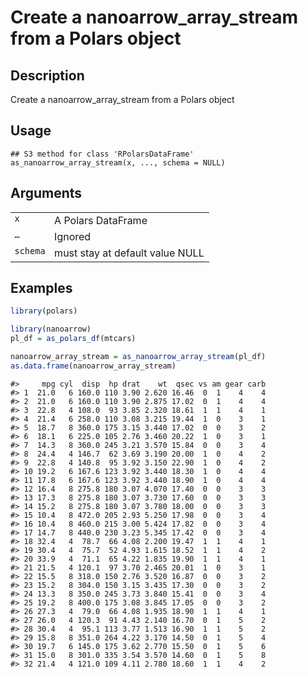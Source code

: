 

# Create a nanoarrow_array_stream from a Polars object

## Description

Create a nanoarrow_array_stream from a Polars object

## Usage

<pre><code class='language-R'>## S3 method for class 'RPolarsDataFrame'
as_nanoarrow_array_stream(x, ..., schema = NULL)
</code></pre>

## Arguments

<table>
<tr>
<td style="white-space: nowrap; font-family: monospace; vertical-align: top">
<code id="as_nanoarrow_array_stream.RPolarsDataFrame_:_x">x</code>
</td>
<td>
A Polars DataFrame
</td>
</tr>
<tr>
<td style="white-space: nowrap; font-family: monospace; vertical-align: top">
<code id="as_nanoarrow_array_stream.RPolarsDataFrame_:_...">…</code>
</td>
<td>
Ignored
</td>
</tr>
<tr>
<td style="white-space: nowrap; font-family: monospace; vertical-align: top">
<code id="as_nanoarrow_array_stream.RPolarsDataFrame_:_schema">schema</code>
</td>
<td>
must stay at default value NULL
</td>
</tr>
</table>

## Examples

``` r
library(polars)

library(nanoarrow)
pl_df = as_polars_df(mtcars)

nanoarrow_array_stream = as_nanoarrow_array_stream(pl_df)
as.data.frame(nanoarrow_array_stream)
```

    #>     mpg cyl  disp  hp drat    wt  qsec vs am gear carb
    #> 1  21.0   6 160.0 110 3.90 2.620 16.46  0  1    4    4
    #> 2  21.0   6 160.0 110 3.90 2.875 17.02  0  1    4    4
    #> 3  22.8   4 108.0  93 3.85 2.320 18.61  1  1    4    1
    #> 4  21.4   6 258.0 110 3.08 3.215 19.44  1  0    3    1
    #> 5  18.7   8 360.0 175 3.15 3.440 17.02  0  0    3    2
    #> 6  18.1   6 225.0 105 2.76 3.460 20.22  1  0    3    1
    #> 7  14.3   8 360.0 245 3.21 3.570 15.84  0  0    3    4
    #> 8  24.4   4 146.7  62 3.69 3.190 20.00  1  0    4    2
    #> 9  22.8   4 140.8  95 3.92 3.150 22.90  1  0    4    2
    #> 10 19.2   6 167.6 123 3.92 3.440 18.30  1  0    4    4
    #> 11 17.8   6 167.6 123 3.92 3.440 18.90  1  0    4    4
    #> 12 16.4   8 275.8 180 3.07 4.070 17.40  0  0    3    3
    #> 13 17.3   8 275.8 180 3.07 3.730 17.60  0  0    3    3
    #> 14 15.2   8 275.8 180 3.07 3.780 18.00  0  0    3    3
    #> 15 10.4   8 472.0 205 2.93 5.250 17.98  0  0    3    4
    #> 16 10.4   8 460.0 215 3.00 5.424 17.82  0  0    3    4
    #> 17 14.7   8 440.0 230 3.23 5.345 17.42  0  0    3    4
    #> 18 32.4   4  78.7  66 4.08 2.200 19.47  1  1    4    1
    #> 19 30.4   4  75.7  52 4.93 1.615 18.52  1  1    4    2
    #> 20 33.9   4  71.1  65 4.22 1.835 19.90  1  1    4    1
    #> 21 21.5   4 120.1  97 3.70 2.465 20.01  1  0    3    1
    #> 22 15.5   8 318.0 150 2.76 3.520 16.87  0  0    3    2
    #> 23 15.2   8 304.0 150 3.15 3.435 17.30  0  0    3    2
    #> 24 13.3   8 350.0 245 3.73 3.840 15.41  0  0    3    4
    #> 25 19.2   8 400.0 175 3.08 3.845 17.05  0  0    3    2
    #> 26 27.3   4  79.0  66 4.08 1.935 18.90  1  1    4    1
    #> 27 26.0   4 120.3  91 4.43 2.140 16.70  0  1    5    2
    #> 28 30.4   4  95.1 113 3.77 1.513 16.90  1  1    5    2
    #> 29 15.8   8 351.0 264 4.22 3.170 14.50  0  1    5    4
    #> 30 19.7   6 145.0 175 3.62 2.770 15.50  0  1    5    6
    #> 31 15.0   8 301.0 335 3.54 3.570 14.60  0  1    5    8
    #> 32 21.4   4 121.0 109 4.11 2.780 18.60  1  1    4    2
